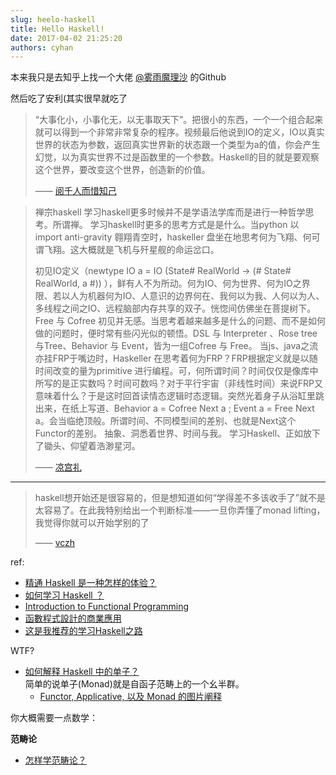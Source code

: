 ```yaml
---
slug: heelo-haskell
title: Hello Haskell!
date: 2017-04-02 21:25:20
authors: cyhan
---
```


本来我只是去知乎上找一个大佬 [@雾雨魔理沙](https://www.zhihu.com/people/marisa.moe) 的Github

然后吃了安利(其实很早就吃了

>“大事化小，小事化无，以无事取天下”。把很小的东西，一个一个组合起来就可以得到一个非常非常复杂的程序。视频最后他说到IO的定义，IO以真实世界的状态为参数，返回真实世界新的状态跟一个类型为a的值，你会产生幻觉，以为真实世界不过是函数里的一个参数。Haskell的目的就是要观察这个世界，要改变这个世界，创造新的价值。
>
>—— [阅千人而惜知己](https://www.zhihu.com/question/27355585/answer/36405568)

<!-- truncate -->


>禅宗haskell
学习haskell更多时候并不是学语法学库而是进行一种哲学思考。所谓禅。
学习haskell时更多的思考方式是是什么。当python 以 import anti-gravity 翱翔青空时，haskeller 盘坐在地思考何为飞翔、何可谓飞翔。这大概就是飞机与歼星舰的命运岔口。
>
>初见IO定义（newtype IO a = IO (State# RealWorld -> (# State# RealWorld, a #)) ），鲜有人不为所动。何为IO、何为世界、何为IO之界限、若以人为机器何为IO、人意识的边界何在、我何以为我、人何以为人、多线程之间之IO、远程脑部内存共享的双子。恍惚间仿佛坐在菩提树下。
Free 与 Cofree 初见并无感。当思考着越来越多是什么的问题、而不是如何做的问题时，便时常有些闪光似的顿悟。DSL 与 Interpreter 、Rose tree与Tree、Behavior 与 Event，皆为一组Cofree 与 Free。
当js、java之流亦挂FRP于嘴边时，Haskeller 在思考着何为FRP？FRP根据定义就是以随时间改变的量为primitive 进行编程。可，何所谓时间？时间仅仅是像库中所写的是正实数吗？时间可数吗？对于平行宇宙（非线性时间）来说FRP又意味着什么？于是这时回首读情态逻辑时态逻辑。突然光着身子从浴缸里跳出来，在纸上写道、Behavior a = Cofree Next a ; Event a = Free Next a。会当临绝顶般。所谓时间、不同模型间的差别、也就是Next这个Functor的差别。
抽象、洞悉着世界、时间与我。
学习Haskell、正如放下了锄头、仰望着浩渺星河。
>
>—— [凉宫礼](https://www.zhihu.com/question/28284139/answer/86748228)


-----


>haskell想开始还是很容易的，但是想知道如何“学得差不多该收手了”就不是太容易了。在此我特别给出一个判断标准——一旦你弄懂了monad lifting，我觉得你就可以开始学别的了
>
>—— [vczh](http://zhihu.com/question/20193745/answer/22484139)


ref:

- [精通 Haskell 是一种怎样的体验？](https://www.zhihu.com/question/27355585)
- [如何学习 Haskell ？](https://www.zhihu.com/question/20193745)
- [Introduction to Functional Programming](https://www.edx.org/course/introduction-functional-programming-delftx-fp101x-0)
- [函數程式設計的商業應用](https://hackpad.com/ep/pad/static/PoPV1V9wVse)
- [这是我推荐的学习Haskell之路](https://github.com/bitemyapp/learnhaskell/blob/master/guide-zh_CN.md)

WTF?

- [如何解释 Haskell 中的单子？](https://www.zhihu.com/question/22291305)     
  简单的说单子(Monad)就是自函子范畴上的一个幺半群。
  - [Functor, Applicative, 以及 Monad 的图片阐释](http://jiyinyiyong.github.io/monads-in-pictures/)


你大概需要一点数学：

**范畴论**

- [怎样学范畴论？](https://www.zhihu.com/question/20448295)
